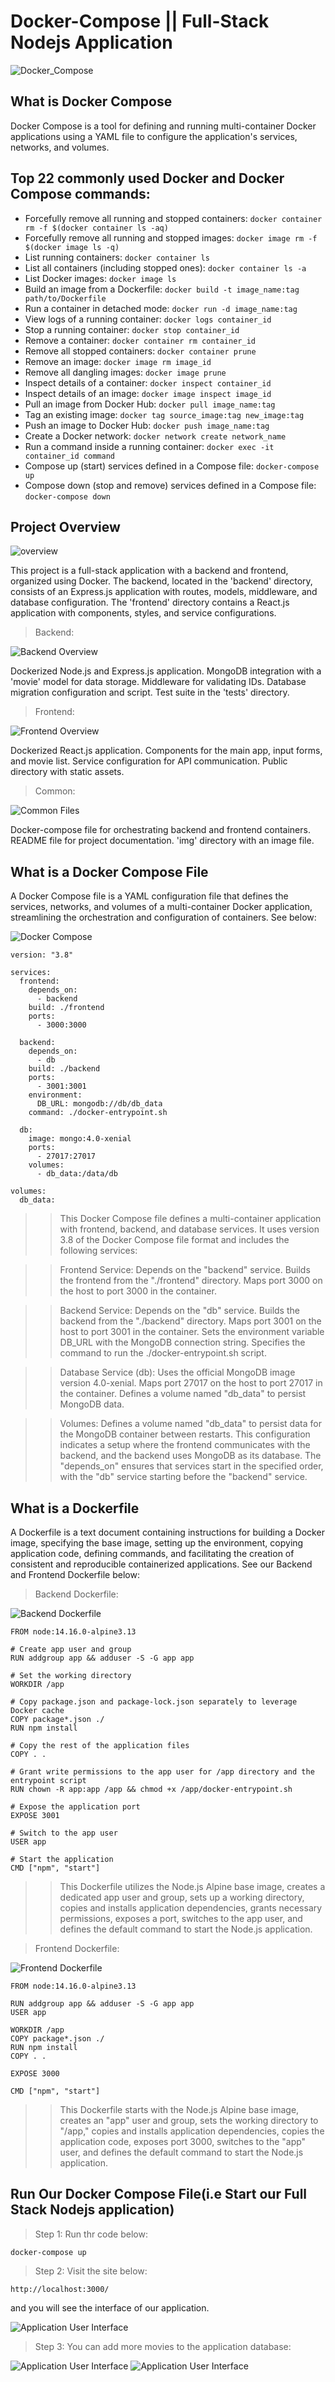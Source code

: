 # Docker-Compose || Full-Stack Nodejs Application

![Docker_Compose](./img/1.png)

## What is Docker Compose

Docker Compose is a tool for defining and running multi-container Docker applications using a YAML file to configure the application's services, networks, and volumes.

## Top 22 commonly used Docker and Docker Compose commands:

- Forcefully remove all running and stopped containers: `docker container rm -f $(docker container ls -aq)`
- Forcefully remove all running and stopped images: `docker image rm -f $(docker image ls -q)`
- List running containers: `docker container ls`
- List all containers (including stopped ones): `docker container ls -a`
- List Docker images: `docker image ls`
- Build an image from a Dockerfile: `docker build -t image_name:tag path/to/Dockerfile`
- Run a container in detached mode: `docker run -d image_name:tag`
- View logs of a running container: `docker logs container_id`
- Stop a running container: `docker stop container_id`
- Remove a container: `docker container rm container_id`
- Remove all stopped containers: `docker container prune`
- Remove an image: `docker image rm image_id`
- Remove all dangling images: `docker image prune`
- Inspect details of a container: `docker inspect container_id`
- Inspect details of an image: `docker image inspect image_id`
- Pull an image from Docker Hub: `docker pull image_name:tag`
- Tag an existing image: `docker tag source_image:tag new_image:tag`
- Push an image to Docker Hub: `docker push image_name:tag`
- Create a Docker network: `docker network create network_name`
- Run a command inside a running container: `docker exec -it container_id command`
- Compose up (start) services defined in a Compose file: `docker-compose up`
- Compose down (stop and remove) services defined in a Compose file: `docker-compose down`

## Project Overview

![overview](./img/1a.png)

This project is a full-stack application with a backend and frontend, organized using Docker. The backend, located in the 'backend' directory, consists of an Express.js application with routes, models, middleware, and database configuration. The 'frontend' directory contains a React.js application with components, styles, and service configurations.

> Backend:

![Backend Overview](./img/1b.png)

Dockerized Node.js and Express.js application.
MongoDB integration with a 'movie' model for data storage.
Middleware for validating IDs.
Database migration configuration and script.
Test suite in the 'tests' directory.

> Frontend:

![Frontend Overview](./img/1c.png)

Dockerized React.js application.
Components for the main app, input forms, and movie list.
Service configuration for API communication.
Public directory with static assets.

> Common:

![Common Files](./img/1g.png)

Docker-compose file for orchestrating backend and frontend containers.
README file for project documentation.
'img' directory with an image file.

## What is a Docker Compose File

A Docker Compose file is a YAML configuration file that defines the services, networks, and volumes of a multi-container Docker application, streamlining the orchestration and configuration of containers. See below:

![Docker Compose](./img/1d.png)

```
version: "3.8"

services:
  frontend:
    depends_on:
      - backend
    build: ./frontend
    ports:
      - 3000:3000

  backend:
    depends_on:
      - db
    build: ./backend
    ports:
      - 3001:3001
    environment:
      DB_URL: mongodb://db/db_data
    command: ./docker-entrypoint.sh

  db:
    image: mongo:4.0-xenial
    ports:
      - 27017:27017
    volumes:
      - db_data:/data/db

volumes:
  db_data:
```

> > This Docker Compose file defines a multi-container application with frontend, backend, and database services. It uses version 3.8 of the Docker Compose file format and includes the following services:

> > Frontend Service:
> > Depends on the "backend" service.
> > Builds the frontend from the "./frontend" directory.
> > Maps port 3000 on the host to port 3000 in the container.

> > Backend Service:
> > Depends on the "db" service.
> > Builds the backend from the "./backend" directory.
> > Maps port 3001 on the host to port 3001 in the container.
> > Sets the environment variable DB_URL with the MongoDB connection string.
> > Specifies the command to run the ./docker-entrypoint.sh script.

> > Database Service (db):
> > Uses the official MongoDB image version 4.0-xenial.
> > Maps port 27017 on the host to port 27017 in the container.
> > Defines a volume named "db_data" to persist MongoDB data.

> > Volumes:
> > Defines a volume named "db_data" to persist data for the MongoDB container between restarts.
> > This configuration indicates a setup where the frontend communicates with the backend, and the backend uses MongoDB as its database. The "depends_on" ensures that services start in the specified order, with the "db" service starting before the "backend" service.

## What is a Dockerfile

A Dockerfile is a text document containing instructions for building a Docker image, specifying the base image, setting up the environment, copying application code, defining commands, and facilitating the creation of consistent and reproducible containerized applications. See our Backend and Frontend Dockerfile below:

> Backend Dockerfile:

![Backend Dockerfile](./img/1f.png)

```
FROM node:14.16.0-alpine3.13

# Create app user and group
RUN addgroup app && adduser -S -G app app

# Set the working directory
WORKDIR /app

# Copy package.json and package-lock.json separately to leverage Docker cache
COPY package*.json ./
RUN npm install

# Copy the rest of the application files
COPY . .

# Grant write permissions to the app user for /app directory and the entrypoint script
RUN chown -R app:app /app && chmod +x /app/docker-entrypoint.sh

# Expose the application port
EXPOSE 3001

# Switch to the app user
USER app

# Start the application
CMD ["npm", "start"]
```

> > This Dockerfile utilizes the Node.js Alpine base image, creates a dedicated app user and group, sets up a working directory, copies and installs application dependencies, grants necessary permissions, exposes a port, switches to the app user, and defines the default command to start the Node.js application.

> Frontend Dockerfile:

![Frontend Dockerfile](./img/1e.png)

```
FROM node:14.16.0-alpine3.13

RUN addgroup app && adduser -S -G app app
USER app

WORKDIR /app
COPY package*.json ./
RUN npm install
COPY . .

EXPOSE 3000

CMD ["npm", "start"]
```

> > This Dockerfile starts with the Node.js Alpine base image, creates an "app" user and group, sets the working directory to "/app," copies and installs application dependencies, copies the application code, exposes port 3000, switches to the "app" user, and defines the default command to start the Node.js application.

## Run Our Docker Compose File(i.e Start our Full Stack Nodejs application)

> Step 1: Run thr code below:

```
docker-compose up
```

> Step 2: Visit the site below:

```
http://localhost:3000/
```

and you will see the interface of our application.

![Application User Interface](./img/2.png)

> Step 3: You can add more movies to the application database:

![Application User Interface](./img/3.png)
![Application User Interface](./img/4.png)
